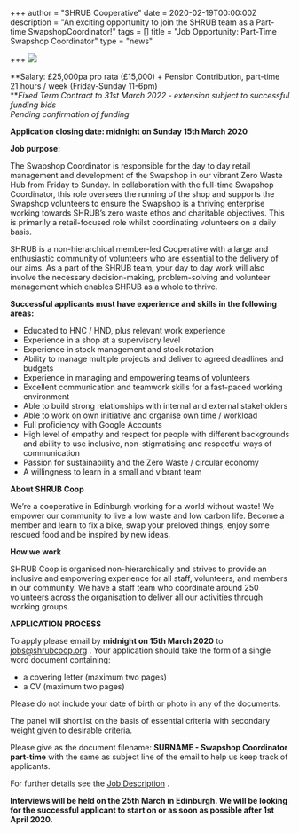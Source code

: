 +++
author = "SHRUB Cooperative"
date = 2020-02-19T00:00:00Z
description = "An exciting opportunity to join the SHRUB team as a Part-time SwapshopCoordinator!"
tags = []
title = "Job Opportunity: Part-Time Swapshop Coordinator"
type = "news"

+++
![](https://res.cloudinary.com/shrub-co-op/image/upload/v1582133910/shrubcoop.org/media/Copy_of_Were-hiring_gkplu6.png)

**Salary: £25,000pa pro rata (£15,000) + Pension Contribution, part-time 21 hours / week (Friday-Sunday 11-6pm)  
**_Fixed Term Contract to 31st March 2022 - extension subject to successful funding bids  
Pending confirmation of funding_

**Application closing date: midnight on Sunday 15th March 2020**

**Job purpose:**

The Swapshop Coordinator is responsible for the day to day retail management and development of the Swapshop in our vibrant Zero Waste Hub from Friday to Sunday. In collaboration with the full-time Swapshop Coordinator, this role oversees the running of the shop and supports the Swapshop volunteers to ensure the Swapshop is a thriving enterprise working towards SHRUB’s zero waste ethos and charitable objectives. This is primarily a retail-focused role whilst coordinating volunteers on a daily basis.

SHRUB is a non-hierarchical member-led Cooperative with a large and enthusiastic community of volunteers who are essential to the delivery of our aims. As a part of the SHRUB team, your day to day work will also involve the necessary decision-making, problem-solving and volunteer management which enables SHRUB as a whole to thrive.

**Successful applicants must have experience and skills in the following areas:**

* Educated to HNC / HND, plus relevant work experience
* Experience in a shop at a supervisory level
* Experience in stock management and stock rotation
* Ability to manage multiple projects and deliver to agreed deadlines and budgets
* Experience in managing and empowering teams of volunteers
* Excellent communication and teamwork skills for a fast-paced working environment
* Able to build strong relationships with internal and external stakeholders
* Able to work on own initiative and organise own time / workload
* Full proficiency with Google Accounts
* High level of empathy and respect for people with different backgrounds and ability to use inclusive, non-stigmatising and respectful ways of communication
* Passion for sustainability and the Zero Waste / circular economy
* A willingness to learn in a small and vibrant team

**About SHRUB Coop**

We’re a cooperative in Edinburgh working for a world without waste! We empower our community to live a low waste and low carbon life. Become a member and learn to fix a bike, swap your preloved things, enjoy some rescued food and be inspired by new ideas.

**How we work**

SHRUB Coop is organised non-hierarchically and strives to provide an inclusive and empowering experience for all staff, volunteers, and members in our community. We have a staff team who coordinate around 250 volunteers across the organisation to deliver all our activities through working groups.

**APPLICATION PROCESS**

To apply please email by **midnight on 15th March 2020** to jobs@shrubcoop.org . Your application should take the form of a single word document containing:

* a covering letter (maximum two pages)
* a CV (maximum two pages)

Please do not include your date of birth or photo in any of the documents.

The panel will shortlist on the basis of essential criteria with secondary weight given to desirable criteria.

Please give as the document filename: **SURNAME - Swapshop Coordinator part-time** with the same as subject line of the email to help us keep track of applicants.

For further details see the [Job Description](https://res.cloudinary.com/shrub-co-op/image/upload/v1582133959/shrubcoop.org/media/Swapshop_Coordinator_Job_Description_-_Part-Time_0.6FTE_lws8je.pdf "Swapshop_Coordinator_Job_Description_-_Part-Time_0.6FTE_lws8je.pdf") .

**Interviews will be held on the 25th March in Edinburgh. We will be looking for the successful applicant to start on or as soon as possible after 1st April 2020.**